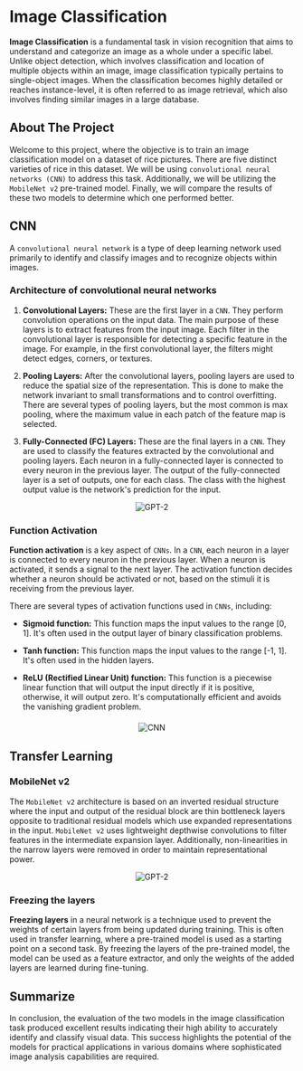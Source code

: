 # Image Classification

**Image Classification** is a fundamental task in vision recognition that aims to understand and categorize an image as a whole under a specific label. Unlike object detection, which involves classification and location of multiple objects within an image, image classification typically pertains to single-object images. When the classification becomes highly detailed or reaches instance-level, it is often referred to as image retrieval, which also involves finding similar images in a large database.

## About The Project

Welcome to this project, where the objective is to train an image classification model on a dataset of rice pictures. There are five distinct varieties of rice in this dataset. We will be using `convolutional neural networks (CNN)` to address this task. Additionally, we will be utilizing the `MobileNet v2` pre-trained model. Finally, we will compare the results of these two models to determine which one performed better.

## CNN

A `convolutional neural network` is a type of deep learning network used primarily to identify and classify images and to recognize objects within images.

### Architecture of convolutional neural networks

1. **Convolutional Layers:** These are the first layer in a `CNN`. They perform convolution operations on the input data. The main purpose of these layers is to extract features from the input image. Each filter in the convolutional layer is responsible for detecting a specific feature in the image. For example, in the first convolutional layer, the filters might detect edges, corners, or textures.

2. **Pooling Layers:** After the convolutional layers, pooling layers are used to reduce the spatial size of the representation. This is done to make the network invariant to small transformations and to control overfitting. There are several types of pooling layers, but the most common is max pooling, where the maximum value in each patch of the feature map is selected.

3. **Fully-Connected (FC) Layers:** These are the final layers in a `CNN`. They are used to classify the features extracted by the convolutional and pooling layers. Each neuron in a fully-connected layer is connected to every neuron in the previous layer. The output of the fully-connected layer is a set of outputs, one for each class. The class with the highest output value is the network's prediction for the input.

<div align="center">

![GPT-2](https://www.mdpi.com/entropy/entropy-19-00242/article_deploy/html/images/entropy-19-00242-g001-550.jpg)

</div>

### Function Activation

**Function activation** is a key aspect of `CNNs`. In a `CNN`, each neuron in a layer is connected to every neuron in the previous layer. When a neuron is activated, it sends a signal to the next layer. The activation function decides whether a neuron should be activated or not, based on the stimuli it is receiving from the previous layer.

There are several types of activation functions used in `CNNs`, including:

- **Sigmoid function:** This function maps the input values to the range [0, 1]. It's often used in the output layer of binary classification problems.

- **Tanh function:** This function maps the input values to the range [-1, 1]. It's often used in the hidden layers.

- **ReLU (Rectified Linear Unit) function:** This function is a piecewise linear function that will output the input directly if it is positive, otherwise, it will output zero. It's computationally efficient and avoids the vanishing gradient problem.

<div style="text-align:center; margin-top: 20px;">
    <img src="https://b2633864.smushcdn.com/2633864/wp-content/uploads/2021/05/relu_activation.png?lossy=2&strip=1&webp=1" alt="CNN">
</div>

## Transfer Learning

### MobileNet v2

The `MobileNet v2` architecture is based on an inverted residual structure where the input and output of the residual block are thin bottleneck layers opposite to traditional residual models which use expanded representations in the input. `MobileNet v2` uses lightweight depthwise convolutions to filter features in the intermediate expansion layer. Additionally, non-linearities in the narrow layers were removed in order to maintain representational power.

<div align="center">

![GPT-2](https://production-media.paperswithcode.com/methods/Screen_Shot_2020-06-06_at_10.37.14_PM.png)

</div>

### Freezing the layers

**Freezing layers** in a neural network is a technique used to prevent the weights of certain layers from being updated during training. This is often used in transfer learning, where a pre-trained model is used as a starting point on a second task. By freezing the layers of the pre-trained model, the model can be used as a feature extractor, and only the weights of the added layers are learned during fine-tuning.

## Summarize

In conclusion, the evaluation of the two models in the image classification task produced excellent results indicating their high ability to accurately identify and classify visual data. This success highlights the potential of the models for practical applications in various domains where sophisticated image analysis capabilities are required.
